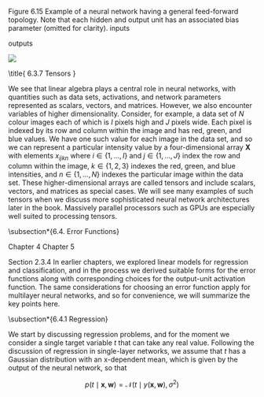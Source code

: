 Figure 6.15 Example of a neural network having a general feed-forward topology. Note that each hidden and output unit has an associated bias parameter (omitted for clarity). inputs

outputs

![](https://cdn.mathpix.com/cropped/2024_05_26_ca627f312f31486fc9f7g-1.jpg?height=344&width=808&top_left_y=287&top_left_x=817)

\title{
6.3.7 Tensors
}

We see that linear algebra plays a central role in neural networks, with quantities such as data sets, activations, and network parameters represented as scalars, vectors, and matrices. However, we also encounter variables of higher dimensionality. Consider, for example, a data set of $N$ colour images each of which is $I$ pixels high and $J$ pixels wide. Each pixel is indexed by its row and column within the image and has red, green, and blue values. We have one such value for each image in the data set, and so we can represent a particular intensity value by a four-dimensional array $\mathbf{X}$ with elements $x_{i j k n}$ where $i \in\{1, \ldots, I\}$ and $j \in\{1, \ldots, J\}$ index the row and column within the image, $k \in\{1,2,3\}$ indexes the red, green, and blue intensities, and $n \in\{1, \ldots, N\}$ indexes the particular image within the data set. These higher-dimensional arrays are called tensors and include scalars, vectors, and matrices as special cases. We will see many examples of such tensors when we discuss more sophisticated neural network architectures later in the book. Massively parallel processors such as GPUs are especially well suited to processing tensors.

\subsection*{6.4. Error Functions}

Chapter 4 Chapter 5

Section 2.3.4
In earlier chapters, we explored linear models for regression and classification, and in the process we derived suitable forms for the error functions along with corresponding choices for the output-unit activation function. The same considerations for choosing an error function apply for multilayer neural networks, and so for convenience, we will summarize the key points here.

\subsection*{6.4.1 Regression}

We start by discussing regression problems, and for the moment we consider a single target variable $t$ that can take any real value. Following the discussion of regression in single-layer networks, we assume that $t$ has a Gaussian distribution with an $\mathrm{x}$-dependent mean, which is given by the output of the neural network, so that

$$
p(t \mid \mathbf{x}, \mathbf{w})=\mathcal{N}\left(t \mid y(\mathbf{x}, \mathbf{w}), \sigma^{2}\right)
$$